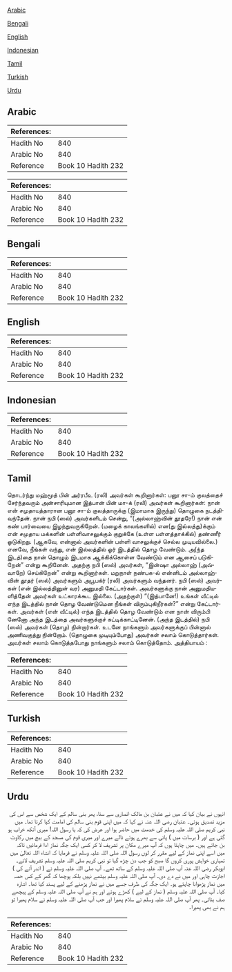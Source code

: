 [Arabic](#arabic)

[Bengali](#bengali)

[English](#english)

[Indonesian](#indonesian)

[Tamil](#tamil)

[Turkish](#turkish)

[Urdu](#urdu)

## Arabic


<div dir="rtl" lang="ar" style={{fontSize:'larger',backgroundColor:'#f8f9fa',padding:20}}>

</div>
<div style={{backgroundColor:'#f8f9fa',padding:20, marginBottom: 10}}><table> <thead> <tr> <th>References:</th> <th></th> </tr> </thead> <tbody><tr><td>Hadith No</td><td>840</td></tr><tr><td>Arabic No</td><td>840</td></tr><tr><td>Reference</td><td>Book 10 Hadith 232</td></tr></tbody></table></div>


<div dir="rtl" lang="ar" style={{fontSize:'larger',backgroundColor:'#f8f9fa',padding:20}}>

</div>
<div style={{backgroundColor:'#f8f9fa',padding:20, marginBottom: 10}}><table> <thead> <tr> <th>References:</th> <th></th> </tr> </thead> <tbody><tr><td>Hadith No</td><td>840</td></tr><tr><td>Arabic No</td><td>840</td></tr><tr><td>Reference</td><td>Book 10 Hadith 232</td></tr></tbody></table></div>

## Bengali


<div dir="ltr" lang="bn" style={{fontSize:'larger',backgroundColor:'#f8f9fa',padding:20}}>

</div>
<div style={{backgroundColor:'#f8f9fa',padding:20, marginBottom: 10}}><table> <thead> <tr> <th>References:</th> <th></th> </tr> </thead> <tbody><tr><td>Hadith No</td><td>840</td></tr><tr><td>Arabic No</td><td>840</td></tr><tr><td>Reference</td><td>Book 10 Hadith 232</td></tr></tbody></table></div>

## English


<div dir="ltr" lang="en" style={{fontSize:'larger',backgroundColor:'#f8f9fa',padding:20}}>

</div>
<div style={{backgroundColor:'#f8f9fa',padding:20, marginBottom: 10}}><table> <thead> <tr> <th>References:</th> <th></th> </tr> </thead> <tbody><tr><td>Hadith No</td><td>840</td></tr><tr><td>Arabic No</td><td>840</td></tr><tr><td>Reference</td><td>Book 10 Hadith 232</td></tr></tbody></table></div>

## Indonesian


<div dir="ltr" lang="id" style={{fontSize:'larger',backgroundColor:'#f8f9fa',padding:20}}>

</div>
<div style={{backgroundColor:'#f8f9fa',padding:20, marginBottom: 10}}><table> <thead> <tr> <th>References:</th> <th></th> </tr> </thead> <tbody><tr><td>Hadith No</td><td>840</td></tr><tr><td>Arabic No</td><td>840</td></tr><tr><td>Reference</td><td>Book 10 Hadith 232</td></tr></tbody></table></div>

## Tamil


<div dir="ltr" lang="ta" style={{fontSize:'larger',backgroundColor:'#f8f9fa',padding:20}}>
தொடர்ந்து மஹ்மூத் பின் அர்ரபீஉ (ரலி) அவர்கள் கூறினார்கள்: பனூ சா-ம் குலத்தைச் சேர்ந்தவரும் அன்சாரியுமான இத்பான் பின் மா-க் (ரலி) அவர்கள் கூறினார்கள்: நான் என் சமுதாயத்தாரான பனூ சா-ம் குலத்தாருக்கு (இமாமாக இருந்து) தொழுகை நடத்திவந்தேன். நான் நபி (ஸல்) அவர்களிடம் சென்று, “(அல்லாஹ்வின் தூதரே!) நான் என் கண் பார்வையை இழந்துவருகிறேன். (மழைக் காலங்களில்) என(து இல்லத்து)க்கும் என் சமுதாய மக்களின் பள்ளிவாசலுக்கும் குறுக்கே (உள்ள பள்ளத்தாக்கில்) தண்ணீர் ஓடுகிறது. (ஆகவே, என்னால் அவர்களின் பள்ளி வாசலுக்குச் செல்ல முடியவில்லை.) எனவே, நீங்கள் வந்து, என் இல்லத்தில் ஓர் இடத்தில் தொழ வேண்டும். அ(ந்த இடத்)தை நான் தொழும் இடமாக ஆக்கிக்கொள்ள வேண்டும் என ஆசைப் படுகிறேன்” என்று கூறினேன். அதற்கு நபி (ஸல்) அவர்கள், “இன்ஷா அல்லாஹ் (அவ்வாறே) செய்கிறேன்” என்று கூறினார்கள். மறுநாள் நண்பக-ல் என்னிடம் அல்லாஹ்வின் தூதர் (ஸல்) அவர்களும் அபூபக்ர் (ரலி) அவர்களும் வந்தனர். நபி (ஸல்) அவர்கள் (என் இல்லத்தினுள் வர) அனுமதி கேட்டார்கள். அவர்களுக்கு நான் அனுமதியளித்தேன் அவர்கள் உட்காரக்கூட இல்லை. (அதற்குள்) “(இத்பானே!) உங்கள் வீட்டில் எந்த இடத்தில் நான் தொழ வேண்டுமென நீங்கள் விரும்புகிறீர்கள்?” என்று கேட்டார்கள். அவர்கள் (என் வீட்டில்) எந்த இடத்தில் தொழ வேண்டும் என நான் விரும்பி னேனோ அந்த இடத்தை அவர்களுக்குச் சுட்டிக்காட்டினேன். (அந்த இடத்தில்) நபி (ஸல்) அவர்கள் (தொழ) நின்றார்கள். உடனே நாங்களும் அவர்களுக்குப் பின்னால் அணிவகுத்து நின்றோம். (தொழுகை முடியும்போது) அவர்கள் சலாம் கொடுத்தார்கள். அவர்கள் சலாம் கொடுத்தபோது நாங்களும் சலாம் கொடுத்தோம். அத்தியாயம் :
</div>
<div style={{backgroundColor:'#f8f9fa',padding:20, marginBottom: 10}}><table> <thead> <tr> <th>References:</th> <th></th> </tr> </thead> <tbody><tr><td>Hadith No</td><td>840</td></tr><tr><td>Arabic No</td><td>840</td></tr><tr><td>Reference</td><td>Book 10 Hadith 232</td></tr></tbody></table></div>

## Turkish


<div dir="ltr" lang="tr" style={{fontSize:'larger',backgroundColor:'#f8f9fa',padding:20}}>

</div>
<div style={{backgroundColor:'#f8f9fa',padding:20, marginBottom: 10}}><table> <thead> <tr> <th>References:</th> <th></th> </tr> </thead> <tbody><tr><td>Hadith No</td><td>840</td></tr><tr><td>Arabic No</td><td>840</td></tr><tr><td>Reference</td><td>Book 10 Hadith 232</td></tr></tbody></table></div>

## Urdu


<div dir="rtl" lang="ur" style={{fontSize:'larger',backgroundColor:'#f8f9fa',padding:20}}>
انہوں نے بیان کیا کہ میں نے عتبان بن مالک انصاری سے سنا، پھر بنی سالم کے ایک شخص سے اس کی مزید تصدیق ہوئی۔ عتبان رضی اللہ عنہ نے کہا کہ میں اپنی قوم بنی سالم کی امامت کیا کرتا تھا۔ میں نبی کریم صلی اللہ علیہ وسلم کی خدمت میں حاضر ہوا اور عرض کی کہ یا رسول اللہ! میری آنکھ خراب ہو گئی ہے اور ( برسات میں ) پانی سے بھرے ہوئے نالے میرے اور میری قوم کی مسجد کے بیچ میں رکاوٹ بن جاتے ہیں۔ میں چاہتا ہوں کہ آپ میرے مکان پر تشریف لا کر کسی ایک جگہ نماز ادا فرمائیں تاکہ میں اسے اپنی نماز کے لیے مقرر کر لوں رسول اللہ صلی اللہ علیہ وسلم نے فرمایا کہ انشاء اللہ تعالیٰ میں تمہاری خواہش پوری کروں گا صبح کو جب دن چڑھ گیا تو نبی کریم صلی اللہ علیہ وسلم تشریف لائے۔ ابوبکر رضی اللہ عنہ آپ صلی اللہ علیہ وسلم کے ساتھ تھے۔ آپ صلی اللہ علیہ وسلم نے ( اندر آنے کی ) اجازت چاہی اور میں نے دے دی۔ آپ صلی اللہ علیہ وسلم بیٹھے نہیں بلکہ پوچھا کہ گھر کے کس حصہ میں نماز پڑھوانا چاہتے ہو۔ ایک جگہ کی طرف جسے میں نے نماز پڑھنے کے لیے پسند کیا تھا۔ اشارہ کیا۔ آپ صلی اللہ علیہ وسلم ( نماز کے لیے ) کھڑے ہوئے اور ہم نے آپ صلی اللہ علیہ وسلم کے پیچھے صف بنائی۔ پھر آپ صلی اللہ علیہ وسلم نے سلام پھیرا اور جب آپ صلی اللہ علیہ وسلم نے سلام پھیرا تو ہم نے بھی پھیرا۔
</div>
<div style={{backgroundColor:'#f8f9fa',padding:20, marginBottom: 10}}><table> <thead> <tr> <th>References:</th> <th></th> </tr> </thead> <tbody><tr><td>Hadith No</td><td>840</td></tr><tr><td>Arabic No</td><td>840</td></tr><tr><td>Reference</td><td>Book 10 Hadith 232</td></tr></tbody></table></div>